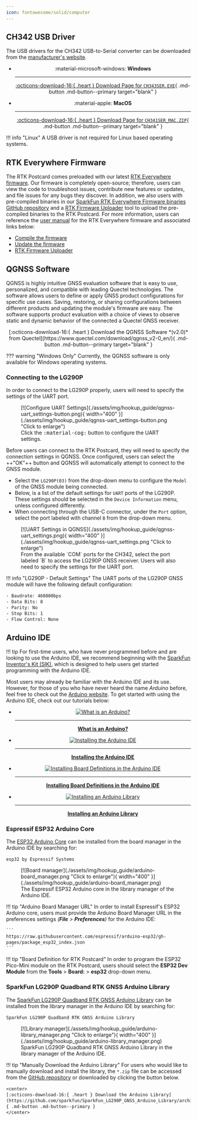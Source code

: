 ```yaml
---
icon: fontawesome/solid/computer
---
```


## CH342 USB Driver
The USB drivers for the CH342 USB-to-Serial converter can be downloaded from the [manufacturer's website](https://www.wch-ic.com/search?q=CH342&t=downloads).

<div class="grid cards" align="center" markdown>

-   :material-microsoft-windows: **Windows**

	---

	[:octicons-download-16:{ .heart } Download Page for `CH343SER.EXE`](https://www.wch-ic.com/downloads/CH343SER_EXE.html){ .md-button .md-button--primary target="blank" }


-   :material-apple: **MacOS**

	---

	[:octicons-download-16:{ .heart } Download Page for `CH341SER_MAC.ZIP`](https://www.wch-ic.com/downloads/CH34XSER_MAC_ZIP.html){ .md-button .md-button--primary target="blank" }


</div>


!!! info "Linux"
	A USB driver is not required for Linux based operating systems.



## RTK Everywhere Firmware
The RTK Postcard comes preloaded with our latest [RTK Everywhere firmware](https://github.com/sparkfun/SparkFun_RTK_Everywhere_Firmware). Our firmware is completely open-source; therefore, users can view the code to troubleshoot issues, contribute new features or updates, and file issues for any bugs they discover. In addition, we also users with pre-compiled binaries in our [SparkFun RTK Everywhere Firmware binaries GitHub repository](https://github.com/sparkfun/SparkFun_RTK_Everywhere_Firmware_Binaries) and a [RTK Firmware Uploader](https://github.com/sparkfun/SparkFun_RTK_Firmware_Uploader) tool to upload the pre-compiled binaries to the RTK Postcard. For more information, users can reference the [user manual](http://docs.sparkfun.com/SparkFun_RTK_Everywhere_Firmware/) for the RTK Everywhere firmware and associated links below:

- [Compile the firmware](https://docs.sparkfun.com/SparkFun_RTK_Everywhere_Firmware/firmware_compile/)
- [Update the firmware](https://docs.sparkfun.com/SparkFun_RTK_Everywhere_Firmware/firmware_update_esp32/)
- [RTK Firmware Uploader](https://github.com/sparkfun/SparkFun_RTK_Firmware_Uploader)



## QGNSS Software
QGNSS is highly intuitive GNSS evaluation software that is easy to use, personalized, and compatible with leading Quectel technologies. The software allows users to define or apply GNSS product configurations for specific use cases. Saving, restoring, or sharing configurations between different products and updating the module's firmware are easy. The software supports product evaluation with a choice of views to observe static and dynamic behavior of the connected a Quectel GNSS receiver.

<center>
[:octicons-download-16:{ .heart } Download the QGNSS Software *(v2.0)* from Quectel](https://www.quectel.com/download/qgnss_v2-0_en/){ .md-button .md-button--primary target="blank" }
</center>

??? warning "Windows Only"
	Currently, the QGNSS software is only available for Windows operating systems.


### Connecting to the LG290P
In order to connect to the LG290P properly, users will need to specify the settings of the UART port.

<figure markdown>
[![Configure UART Settings](./assets/img/hookup_guide/qgnss-uart_settings-button.png){ width="400" }](./assets/img/hookup_guide/qgnss-uart_settings-button.png "Click to enlarge")
<figcaption markdown>
Click the <kbd>:material-cog:</kbd> button to configure the UART settings.
</figcaption>
</figure>

Before users can connect to the RTK Postcard, they will need to specify the connection settings in QGNSS. Once configured, users can select the ++"OK"++ button and QGNSS will automatically attempt to connect to the GNSS module.

- Select the `LG290P(03)` from the drop-down menu to configure the `Model` of the GNSS module being connected.
- Below, is a list of the default settings for `UART` ports of the LG290P. These settings should be selected in the `Device Information` menu, unless configured differently.
- When connecting through the USB-C connector, under the `Port` option, select the port labeled with channel `B` from the drop-down menu.


<div class="grid" markdown>

<div markdown>

<figure markdown>
[![UART Settings in QGNSS](./assets/img/hookup_guide/qgnss-uart_settings.png){ width="400" }](./assets/img/hookup_guide/qgnss-uart_settings.png "Click to enlarge")
<figcaption markdown>
From the available `COM` ports for the CH342, select the port labeled `B` to access the LG290P GNSS receiver. Users will also need to specify the settings for the UART port.
</figcaption>
</figure>

</div>


<div markdown>

!!! info "LG290P - Default Settings"
	The UART ports of the LG290P GNSS module will have the following default configuration:

	- Baudrate: 460800bps
	- Data Bits: 8
	- Parity: No
	- Stop Bits: 1
	- Flow Control: None

</div>

</div>



## Arduino IDE
!!! tip
	For first-time users, who have never programmed before and are looking to use the Arduino IDE, we recommend beginning with the <a href="https://www.sparkfun.com/products/15631">SparkFun Inventor's Kit (SIK)</a>, which is designed to help users get started programming with the Arduino IDE.

Most users may already be familiar with the Arduino IDE and its use. However, for those of you who have never heard the name *Arduino* before, feel free to check out the [Arduino website](https://www.arduino.cc/en/Guide/HomePage). To get started with using the Arduino IDE, check out our tutorials below:


<div class="grid cards" markdown align="center">

-   <a href="https://learn.sparkfun.com/tutorials/50"><figure markdown>
	![What is an Arduino?](https://cdn.sparkfun.com/c/264-148/assets/3/b/6/e/b/512e66bece395f492b000000.jpg)
	</figure>

	---

	**What is an Arduino?**</a>

-   <a href="https://learn.sparkfun.com/tutorials/61"><figure markdown>
	![Installing the Arduino IDE](https://cdn.sparkfun.com/c/264-148/assets/learn_tutorials/6/1/arduinoThumb.jpg)
	</figure>

	---

	**Installing the Arduino IDE**</a>

-   <a href="https://learn.sparkfun.com/tutorials/1265"><figure markdown>
	![Installing Board Definitions in the Arduino IDE](https://cdn.sparkfun.com/c/264-148/assets/learn_tutorials/1/2/6/5/sparkfun_boards.PNG)
	</figure>

	---

	**Installing Board Definitions in the Arduino IDE**</a>

-   <a href="https://learn.sparkfun.com/tutorials/15"><figure markdown>
	![Installing an Arduino Library](https://cdn.sparkfun.com/c/264-148/assets/b/e/4/b/2/50f04b99ce395fd95e000001.jpg)
	</figure>

	---

	**Installing an Arduino Library**</a>

</div>


### Espressif ESP32 Arduino Core
The [ESP32 Arduino Core](https://github.com/espressif/arduino-esp32) can be installed from the board manager in the Arduino IDE by searching for:

	esp32 by Espressif Systems

<div class="grid" markdown>

<div markdown>

<figure markdown>
[![Board manager](./assets/img/hookup_guide/arduino-board_manager.png "Click to enlarge"){ width="400" }](./assets/img/hookup_guide/arduino-board_manager.png)
<figcaption markdown>
The Espressif ESP32 Arduino core in the library manager of the Arduino IDE.
</figcaption>
</figure>

</div>


<div markdown>

!!! tip "Arduino Board Manager URL"
	In order to install Espressif's ESP32 Arduino core, users must provide the Arduino Board Manager URL in the preferences settings *(**File** > **Preferences**)* for the Arduino IDE:

	```
	https://raw.githubusercontent.com/espressif/arduino-esp32/gh-pages/package_esp32_index.json
	```


!!! tip "Board Definition for RTK Postcard"
	In order to program the ESP32 Pico-Mini module on the RTK Postcard, users should select the **ESP32 Dev Module** from the **Tools** > **Board:** > **esp32** drop-down menu.


</div>

</div>


### SparkFun LG290P Quadband RTK GNSS Arduino Library
The [SparkFun LG290P Quadband RTK GNSS Arduino Library](https://github.com/sparkfun/SparkFun_LG290P_GNSS_Arduino_Library) can be installed from the library manager in the Arduino IDE by searching for:

	SparkFun LG290P Quadband RTK GNSS Arduino Library

<div class="grid" markdown>

<div markdown>

<figure markdown>
[![Library manager](./assets/img/hookup_guide/arduino-library_manager.png "Click to enlarge"){ width="400" }](./assets/img/hookup_guide/arduino-library_manager.png)
<figcaption markdown>
SparkFun LG290P Quadband RTK GNSS Arduino Library in the library manager of the Arduino IDE.
</figcaption>
</figure>

</div>


<div markdown>

!!! tip "Manually Download the Arduino Library"
	For users who would like to manually download and install the library, the `*.zip` file can be accessed from the [GitHub repository](https://github.com/sparkfun/SparkFun_LG290P_GNSS_Arduino_Library) or downloaded by clicking the button below.

	<center>
	[:octicons-download-16:{ .heart } Download the Arduino Library](https://github.com/sparkfun/SparkFun_LG290P_GNSS_Arduino_Library/archive/refs/heads/main.zip){ .md-button .md-button--primary }
	</center>

</div>

</div>
